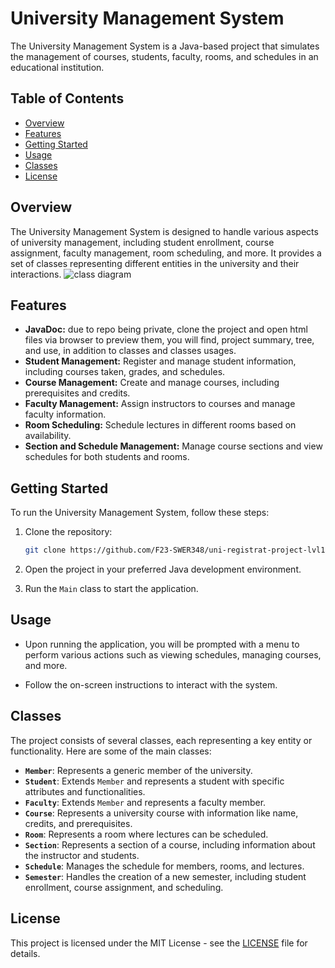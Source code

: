# University Management System

The University Management System is a Java-based project that simulates the management of courses, students, faculty,
rooms, and schedules in an educational institution.

## Table of Contents

- [Overview](#overview)
- [Features](#features)
- [Getting Started](#getting-started)
- [Usage](#usage)
- [Classes](#classes)
- [License](#license)

## Overview

The University Management System is designed to handle various aspects of university management, including student
enrollment, course assignment, faculty management, room scheduling, and more. It provides a set of classes representing
different entities in the university and their interactions.
![class diagram](https://github.com/F23-SWER348/uni-registrat-project-lvl100/blob/master/uni_diagram.jpg?raw=true)

## Features

- **JavaDoc:** due to repo being private, clone the project and open html files via browser to preview them, you will find, project summary, tree, and use, in addition to classes and classes usages.
- **Student Management:** Register and manage student information, including courses taken, grades, and schedules.
- **Course Management:** Create and manage courses, including prerequisites and credits.
- **Faculty Management:** Assign instructors to courses and manage faculty information.
- **Room Scheduling:** Schedule lectures in different rooms based on availability.
- **Section and Schedule Management:** Manage course sections and view schedules for both students and rooms.

## Getting Started

To run the University Management System, follow these steps:

1. Clone the repository:

    ```bash
    git clone https://github.com/F23-SWER348/uni-registrat-project-lvl100
    ```

2. Open the project in your preferred Java development environment.

3. Run the `Main` class to start the application.

## Usage

- Upon running the application, you will be prompted with a menu to perform various actions such as viewing schedules,
  managing courses, and more.

- Follow the on-screen instructions to interact with the system.

## Classes

The project consists of several classes, each representing a key entity or functionality. Here are some of the main
classes:

- **`Member`**: Represents a generic member of the university.
- **`Student`**: Extends `Member` and represents a student with specific attributes and functionalities.
- **`Faculty`**: Extends `Member` and represents a faculty member.
- **`Course`**: Represents a university course with information like name, credits, and prerequisites.
- **`Room`**: Represents a room where lectures can be scheduled.
- **`Section`**: Represents a section of a course, including information about the instructor and students.
- **`Schedule`**: Manages the schedule for members, rooms, and lectures.
- **`Semester`**: Handles the creation of a new semester, including student enrollment, course assignment, and
  scheduling.

## License

This project is licensed under the MIT License - see the [LICENSE](LICENSE) file for details.
